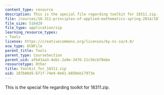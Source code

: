 ```yaml
---
content_type: resource
description: This is the special file regarding toolkit for 18311.zip.
file: /courses/18-311-principles-of-applied-mathematics-spring-2014/187b86d5b71f74e90e61b850eb17973e_Toolkit_for_18311.zip
file_size: 516429
file_type: application/zip
learning_resource_types:
- Tools
license: https://creativecommons.org/licenses/by-nc-sa/4.0/
ocw_type: OCWFile
parent_title: Tools
parent_type: CourseSection
parent_uid: afb43aa3-4ebc-2a9e-3476-21c56cb78ebe
resourcetype: Other
title: Toolkit_for_18311.zip
uid: 187b86d5-b71f-74e9-0e61-b850eb17973e
---
```

This is the special file regarding toolkit for 18311.zip.